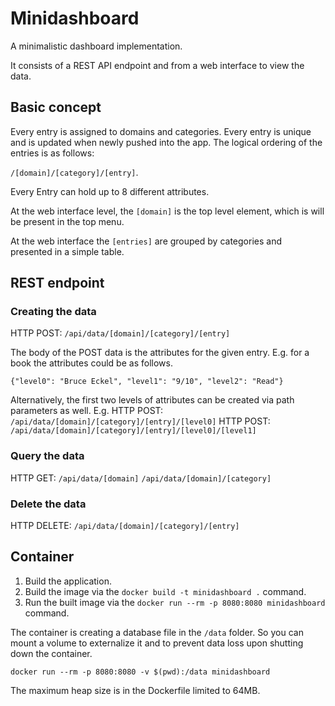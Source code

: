 # Minidashboard
A minimalistic dashboard implementation.

It consists of a REST API endpoint and from a web interface to view the data.


## Basic concept

Every entry is assigned to domains and categories. Every entry is unique and is updated
when newly pushed into the app. The logical ordering of the entries is as follows:

`/[domain]/[category]/[entry]`.

Every Entry can hold up to 8 different attributes.

At the web interface level, the `[domain]` is the top level element, which is
will be present in the top menu.

At the web interface the `[entries]` are grouped by categories and presented in
a simple table.


## REST endpoint

### Creating the data

HTTP POST: `/api/data/[domain]/[category]/[entry]`

The body of the POST data is the attributes for the given entry. E.g. for a book the attributes
could be as follows.

`{"level0": "Bruce Eckel", "level1": "9/10", "level2": "Read"}`

Alternatively, the first two levels of attributes can be created via path parameters as well. E.g.
 HTTP POST: `/api/data/[domain]/[category]/[entry]/[level0]`
 HTTP POST: `/api/data/[domain]/[category]/[entry]/[level0]/[level1]`

### Query the data

HTTP GET: 
`/api/data/[domain]`
`/api/data/[domain]/[category]`

### Delete the data
HTTP DELETE: `/api/data/[domain]/[category]/[entry]`


## Container

1. Build the application.
2. Build the image via the `docker build -t minidashboard .` command.
3. Run the built image via the `docker run --rm -p 8080:8080 minidashboard` command.

The container is creating a database file in the `/data` folder. So you can mount a volume to externalize
it and to prevent data loss upon shutting down the container.

`docker run --rm -p 8080:8080 -v $(pwd):/data minidashboard`

The maximum heap size is in the Dockerfile limited to 64MB.
